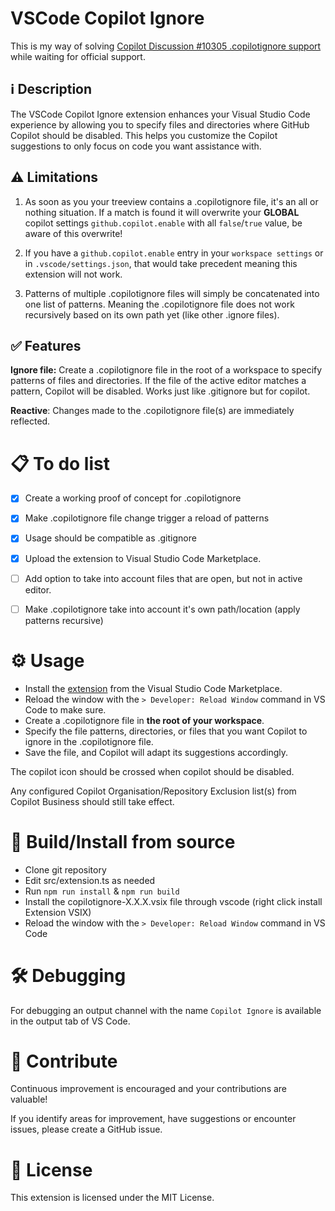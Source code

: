 # VSCode Copilot Ignore

This is my way of solving [Copilot Discussion #10305 .copilotignore support](https://github.com/orgs/community/discussions/10305) while waiting for official support.


## ℹ️ Description
The VSCode Copilot Ignore extension enhances your Visual Studio Code experience by allowing you to specify files and directories where GitHub Copilot should be disabled. This helps you customize the Copilot suggestions to only focus on code you want assistance with.


## ⚠️ Limitations

1. As soon as you your treeview contains a .copilotignore file, it's an all or nothing situation. If a match is found it will overwrite your **GLOBAL** copilot settings `github.copilot.enable` with all `false`/`true` value, be aware of this overwrite!

2. If you have a `github.copilot.enable` entry in your `workspace settings` or in `.vscode/settings.json`, that would take precedent meaning this extension will not work.

3. Patterns of multiple .copilotignore files will simply be concatenated into one list of patterns.
Meaning the .copilotignore file does not work recursively based on its own path yet (like other .ignore files).


## ✅ Features
**Ignore file:** Create a .copilotignore file in the root of a workspace to specify patterns of files and directories.
If the file of the active editor matches a pattern, Copilot will be disabled.
Works just like .gitignore but for copilot.

**Reactive**: Changes made to the .copilotignore file(s) are immediately reflected.


# 📋 To do list

- [x] Create a working proof of concept for .copilotignore
- [x] Make .copilotignore file change trigger a reload of patterns
- [x] Usage should be compatible as .gitignore
- [x] Upload the extension to Visual Studio Code Marketplace.
- [ ] Add option to take into account files that are open, but not in active editor.
- [ ] Make .copilotignore take into account it's own path/location (apply patterns recursive)


# ⚙️ Usage

- Install the [extension](https://marketplace.visualstudio.com/items?itemName=Mattickx.copilotignore-vscode) from the Visual Studio Code Marketplace.
- Reload the window with the `> Developer: Reload Window` command in VS Code to make sure.
- Create a .copilotignore file in **the root of your workspace**.
- Specify the file patterns, directories, or files that you want Copilot to ignore in the .copilotignore file.
- Save the file, and Copilot will adapt its suggestions accordingly.

The copilot icon should be crossed when copilot should be disabled.

Any configured Copilot Organisation/Repository Exclusion list(s) from Copilot Business should still take effect.


# 🔧 Build/Install from source

- Clone git repository
- Edit src/extension.ts as needed
- Run ``npm run install`` & ``npm run build``
- Install the copilotignore-X.X.X.vsix file through vscode (right click install Extension VSIX)
- Reload the window with the `> Developer: Reload Window` command in VS Code


# 🛠️ Debugging
For debugging an output channel with the name `Copilot Ignore` is available in the output tab of VS Code.


# 🤝 Contribute
Continuous improvement is encouraged and your contributions are valuable!

If you identify areas for improvement, have suggestions or encounter issues, please create a GitHub issue.


# 📜 License
This extension is licensed under the MIT License.
